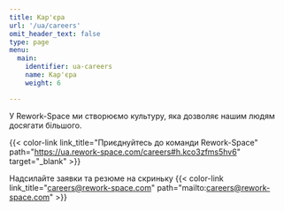 ```yaml
---
title: Кар'єра
url: '/ua/careers'
omit_header_text: false
type: page
menu:
  main:
    identifier: ua-careers
    name: Кар'єра
    weight: 6

---
```


У Rework-Space ми створюємо культуру, яка дозволяє нашим людям досягати більшого.

{{< color-link link_title="Приєднуйтесь до команди Rework-Space" path="https://ua.rework-space.com/careers#h.kco3zfms5hv6" target="_blank" >}}

Надсилайте заявки та резюме на скриньку
{{< color-link link_title="careers@rework-space.com" path="mailto:careers@rework-space.com" >}}

